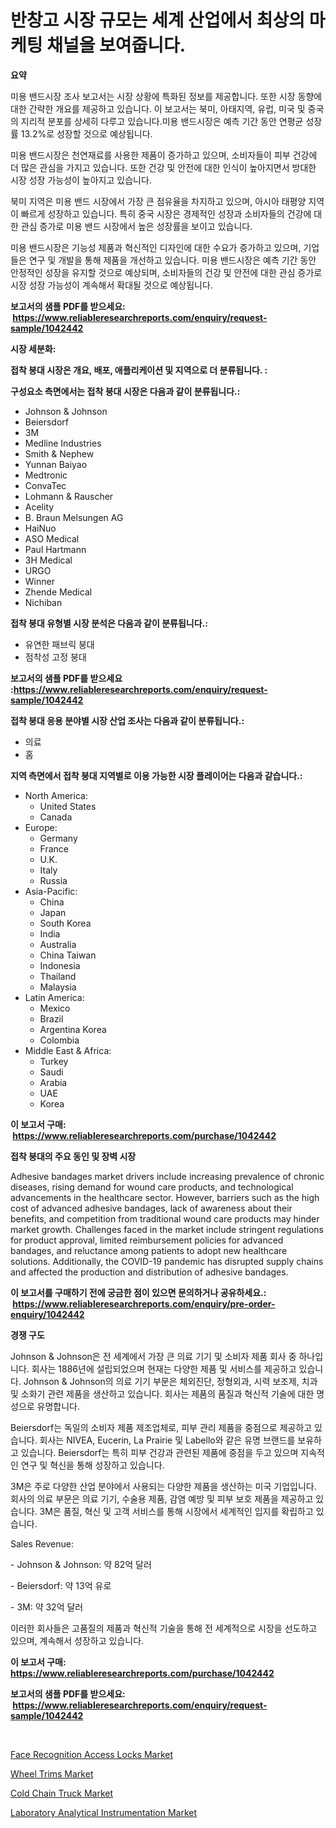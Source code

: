 <p><h1>반창고 시장 규모는 세계 산업에서 최상의 마케팅 채널을 보여줍니다.</h1></p><p><strong>요약</strong></p>
<p><p>미용 밴드시장 조사 보고서는 시장 상황에 특화된 정보를 제공합니다. 또한 시장 동향에 대한 간략한 개요를 제공하고 있습니다. 이 보고서는 북미, 아태지역, 유럽, 미국 및 중국의 지리적 분포를 상세히 다루고 있습니다.미용 밴드시장은 예측 기간 동안 연평균 성장률 13.2%로 성장할 것으로 예상됩니다.</p><p>미용 밴드시장은 천연재료를 사용한 제품이 증가하고 있으며, 소비자들이 피부 건강에 더 많은 관심을 가지고 있습니다. 또한 건강 및 안전에 대한 인식이 높아지면서 방대한 시장 성장 가능성이 높아지고 있습니다.</p><p>북미 지역은 미용 밴드 시장에서 가장 큰 점유율을 차지하고 있으며, 아시아 태평양 지역이 빠르게 성장하고 있습니다. 특히 중국 시장은 경제적인 성장과 소비자들의 건강에 대한 관심 증가로 미용 밴드 시장에서 높은 성장률을 보이고 있습니다.</p><p>미용 밴드시장은 기능성 제품과 혁신적인 디자인에 대한 수요가 증가하고 있으며, 기업들은 연구 및 개발을 통해 제품을 개선하고 있습니다. 미용 밴드시장은 예측 기간 동안 안정적인 성장을 유지할 것으로 예상되며, 소비자들의 건강 및 안전에 대한 관심 증가로 시장 성장 가능성이 계속해서 확대될 것으로 예상됩니다.</p></p>
<p><strong>보고서의 샘플 PDF를 받으세요: &nbsp;<a href="https://www.reliableresearchreports.com/enquiry/request-sample/1042442">https://www.reliableresearchreports.com/enquiry/request-sample/1042442</a></strong></p>
<p><strong>시장 세분화:</strong></p>
<p><strong> 접착 붕대 시장은 개요, 배포, 애플리케이션 및 지역으로 더 분류됩니다. :</strong></p>
<p><strong>구성요소 측면에서는 접착 붕대 시장은 다음과 같이 분류됩니다.:</strong></p>
<p><ul><li>Johnson & Johnson</li><li>Beiersdorf</li><li>3M</li><li>Medline Industries</li><li>Smith & Nephew</li><li>Yunnan Baiyao</li><li>Medtronic</li><li>ConvaTec</li><li>Lohmann & Rauscher</li><li>Acelity</li><li>B. Braun Melsungen AG</li><li>HaiNuo</li><li>ASO Medical</li><li>Paul Hartmann</li><li>3H Medical</li><li>URGO</li><li>Winner</li><li>Zhende Medical</li><li>Nichiban</li></ul></p>
<p><strong> 접착 붕대 유형별 시장 분석은 다음과 같이 분류됩니다.:</strong></p>
<p><ul><li>유연한 패브릭 붕대</li><li>점착성 고정 붕대</li></ul></p>
<p><strong>보고서의 샘플 PDF를 받으세요 :<a href="https://www.reliableresearchreports.com/enquiry/request-sample/1042442">https://www.reliableresearchreports.com/enquiry/request-sample/1042442</a></strong></p>
<p><strong> 접착 붕대 응용 분야별 시장 산업 조사는 다음과 같이 분류됩니다.:</strong></p>
<p><ul><li>의료</li><li>홈</li></ul></p>
<p><strong>지역 측면에서 접착 붕대 지역별로 이용 가능한 시장 플레이어는 다음과 같습니다.:</strong></p>
<p><ul>
    <li>
        North America:
        <ul>
            <li>United States</li>
            <li>Canada</li>
        </ul>
    </li>
    <li>
        Europe:
        <ul>
            <li>Germany</li>
            <li>France</li>
            <li>U.K.</li>
            <li>Italy</li>
            <li>Russia</li>
        </ul>
    </li>
    <li>
        Asia-Pacific:
        <ul>
            <li>China</li>
            <li>Japan</li>
            <li>South Korea</li>
            <li>India</li>
            <li>Australia</li>
            <li>China Taiwan</li>
            <li>Indonesia</li>
            <li>Thailand</li>
            <li>Malaysia</li>
        </ul>
    </li>
    <li>
        Latin America:
        <ul>
            <li>Mexico</li>
            <li>Brazil</li>
            <li>Argentina Korea</li>
            <li>Colombia</li>
        </ul>
    </li>
    <li>
        Middle East & Africa:
        <ul>
            <li>Turkey</li>
            <li>Saudi</li>
            <li>Arabia</li>
            <li>UAE</li>
            <li>Korea</li>
        </ul>
    </li>
    </ul></p>
<p><strong>이 보고서 구매: &nbsp;<a href="https://www.reliableresearchreports.com/purchase/1042442">https://www.reliableresearchreports.com/purchase/1042442</a></strong></p>
<p><strong>접착 붕대의 주요 동인 및 장벽 시장</strong></p>
<p><p>Adhesive bandages market drivers include increasing prevalence of chronic diseases, rising demand for wound care products, and technological advancements in the healthcare sector. However, barriers such as the high cost of advanced adhesive bandages, lack of awareness about their benefits, and competition from traditional wound care products may hinder market growth. Challenges faced in the market include stringent regulations for product approval, limited reimbursement policies for advanced bandages, and reluctance among patients to adopt new healthcare solutions. Additionally, the COVID-19 pandemic has disrupted supply chains and affected the production and distribution of adhesive bandages.</p></p>
<p><strong>이 보고서를 구매하기 전에 궁금한 점이 있으면 문의하거나 공유하세요.: &nbsp;<a href="https://www.reliableresearchreports.com/enquiry/pre-order-enquiry/1042442">https://www.reliableresearchreports.com/enquiry/pre-order-enquiry/1042442</a></strong></p>
<p><strong>경쟁 구도</strong></p>
<p><p>Johnson & Johnson은 전 세계에서 가장 큰 의료 기기 및 소비자 제품 회사 중 하나입니다. 회사는 1886년에 설립되었으며 현재는 다양한 제품 및 서비스를 제공하고 있습니다. Johnson & Johnson의 의료 기기 부문은 체외진단, 정형외과, 시력 보조제, 치과 및 소화기 관련 제품을 생산하고 있습니다. 회사는 제품의 품질과 혁신적 기술에 대한 명성으로 유명합니다.</p><p>Beiersdorf는 독일의 소비자 제품 제조업체로, 피부 관리 제품을 중점으로 제공하고 있습니다. 회사는 NIVEA, Eucerin, La Prairie 및 Labello와 같은 유명 브랜드를 보유하고 있습니다. Beiersdorf는 특히 피부 건강과 관련된 제품에 중점을 두고 있으며 지속적인 연구 및 혁신을 통해 성장하고 있습니다.</p><p>3M은 주로 다양한 산업 분야에서 사용되는 다양한 제품을 생산하는 미국 기업입니다. 회사의 의료 부문은 의료 기기, 수술용 제품, 감염 예방 및 피부 보호 제품을 제공하고 있습니다. 3M은 품질, 혁신 및 고객 서비스를 통해 시장에서 세계적인 입지를 확립하고 있습니다.</p><p>Sales Revenue:</p><p>- Johnson & Johnson: 약 82억 달러</p><p>- Beiersdorf: 약 13억 유로</p><p>- 3M: 약 32억 달러</p><p>이러한 회사들은 고품질의 제품과 혁신적 기술을 통해 전 세계적으로 시장을 선도하고 있으며, 계속해서 성장하고 있습니다.</p></p>
<p><strong>이 보고서 구매: &nbsp; <a href="https://www.reliableresearchreports.com/purchase/1042442">https://www.reliableresearchreports.com/purchase/1042442</a></strong></p>
<p><strong>보고서의 샘플 PDF를 받으세요: &nbsp;<a href="https://www.reliableresearchreports.com/enquiry/request-sample/1042442">https://www.reliableresearchreports.com/enquiry/request-sample/1042442</a></strong><strong></strong></p>
<p>&nbsp;</p>
<p><p><a href="https://valiant-lunge-8fe.notion.site/Face-Recognition-Access-Locks-Market-Size-Market-Share-and-Global-Market-Analysis-Report-2024-20-18e94d30c97a4e1a8372ab23125dcd76">Face Recognition Access Locks Market</a></p><p><a href="https://github.com/lubmix/Market-Research-Report-List-1/blob/main/wheel-trims-market.md">Wheel Trims Market</a></p><p><a href="https://github.com/joannagoyvaerts/Market-Research-Report-List-1/blob/main/cold-chain-truck-market.md">Cold Chain Truck Market</a></p><p><a href="https://view.publitas.com/reportprime-1/laboratory-analytical-instrumentation-market-with-the-goal-of-estimating-the-market-size-and-future-growth-potential-of-various-market-segments-based-on-component-applications-end-user-and-region/">Laboratory Analytical Instrumentation Market</a></p></p>